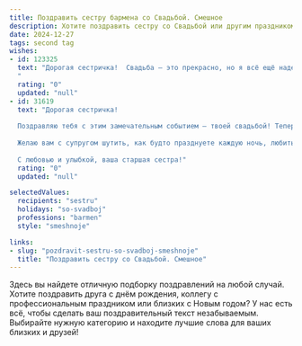 ```yaml
---
title: Поздравить сестру бармена со Свадьбой. Смешное
description: Хотите поздравить сестру со Свадьбой или другим праздником? Наш ИИ создаст незабываемое поздравление, а вы обязательно выделитесь среди других.  
date: 2024-12-27
tags: second tag
wishes:
- id: 123325
  text: "Дорогая сестричка!  Свадьба – это прекрасно, но я всё ещё надеюсь, что ты нальешь мне бесплатные коктейли всю жизнь, как и на своей собственной свадьбе!  Пусть твой брак будет таким же крепким, как твой шейкер, а семейная жизнь –  бурной, но приятной, как твой фирменный мохито!  Горько! (но только после коктейля!)
  "
  rating: "0"
  updated: "null"
- id: 31619
  text: "Дорогая сестричка!
  
  Поздравляю тебя с этим замечательным событием – твоей свадьбой! Теперь ты не просто бармен, который смешивает коктейли, а настоящая коктейльная шейкер-супруг, готовая «взбить» любую жизнь в разноцветный коктейль счастья!
  
  Желаю вам с супругом шутить, как будто празднуете каждую ночь, любить так, чтобы сердце забивалось, как при первой порции шотов, и ценить друг друга, как последний коктейль в баре! Пусть ваша жизнь будет наполнена только самым вкусным – от легкого освежающего мохито до сладкого наслаждения, бьющего в точку как любимый коктейль!
  
  С любовью и улыбкой, ваша старшая сестра!"
  rating: "0"
  updated: "null"

selectedValues:
  recipients: "sestru"
  holidays: "so-svadboj"
  professions: "barmen"
  style: "smeshnoje"

links:
- slug: "pozdravit-sestru-so-svadboj-smeshnoje"
  title: "Поздравить сестру со Свадьбой. Смешное"
---
```


Здесь вы найдете отличную подборку поздравлений на любой случай.
Хотите поздравить друга с днём рождения, коллегу с профессиональным праздником или близких с Новым годом? У нас есть всё, чтобы сделать ваш поздравительный текст незабываемым. Выбирайте нужную категорию и находите лучшие слова для ваших близких и друзей!
